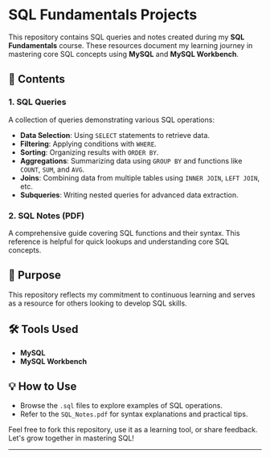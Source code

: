# SQL Fundamentals Projects  

This repository contains SQL queries and notes created during my **SQL Fundamentals** course. These resources document my learning journey in mastering core SQL concepts using **MySQL** and **MySQL Workbench**.  

## 📂 Contents  

### 1. SQL Queries  
A collection of queries demonstrating various SQL operations:  
- **Data Selection**: Using `SELECT` statements to retrieve data.  
- **Filtering**: Applying conditions with `WHERE`.  
- **Sorting**: Organizing results with `ORDER BY`.  
- **Aggregations**: Summarizing data using `GROUP BY` and functions like `COUNT`, `SUM`, and `AVG`.  
- **Joins**: Combining data from multiple tables using `INNER JOIN`, `LEFT JOIN`, etc.  
- **Subqueries**: Writing nested queries for advanced data extraction.  

### 2. SQL Notes (PDF)  
A comprehensive guide covering SQL functions and their syntax. This reference is helpful for quick lookups and understanding core SQL concepts.  

## 🎯 Purpose  
This repository reflects my commitment to continuous learning and serves as a resource for others looking to develop SQL skills.  

## 🛠️ Tools Used  
- **MySQL**  
- **MySQL Workbench**  

## 💡 How to Use  
- Browse the `.sql` files to explore examples of SQL operations.  
- Refer to the `SQL_Notes.pdf` for syntax explanations and practical tips.  

Feel free to fork this repository, use it as a learning tool, or share feedback. Let's grow together in mastering SQL!  

---
